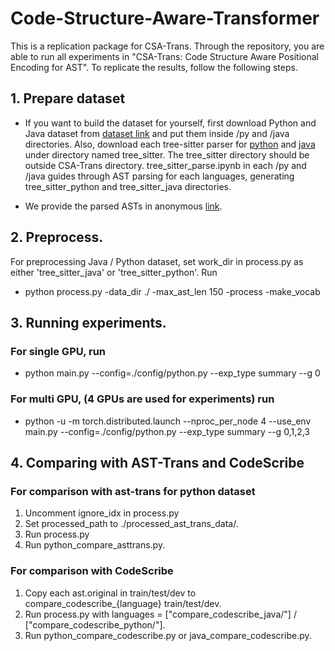 # Code-Structure-Aware-Transformer
This is a replication package for CSA-Trans.
Through the repository, you are able to run all experiments in "CSA-Trans: Code Structure Aware Positional Encoding for AST". To replicate the results, follow the following steps.

## 1. Prepare dataset
- If you want to build the dataset for yourself, first download Python and Java dataset from [dataset link](https://github.com/wasiahmad/NeuralCodeSum/tree/master/data) and put them inside /py and /java directories. Also, download each tree-sitter parser for [python](https://github.com/tree-sitter/tree-sitter-python) and [java](https://github.com/tree-sitter/tree-sitter-java) under directory named tree_sitter. The tree_sitter directory should be outside CSA-Trans directory. tree_sitter_parse.ipynb in each /py and /java guides through AST parsing for each languages, generating tree_sitter_python and tree_sitter_java directories.

- We provide the parsed ASTs in anonymous [link](https://figshare.com/s/f99c4cfda5f78bd04406).

## 2. Preprocess.
For preprocessing Java / Python dataset, set work_dir in process.py as either 'tree_sitter_java' or 'tree_sitter_python'. Run 
- python process.py -data_dir ./ -max_ast_len 150 -process -make_vocab

## 3. Running experiments.
### For single GPU, run 
- python main.py --config=./config/python.py --exp_type summary --g 0
### For multi GPU, (4 GPUs are used for experiments) run
- python -u -m torch.distributed.launch --nproc_per_node 4 --use_env main.py --config=./config/python.py --exp_type summary --g 0,1,2,3

## 4. Comparing with AST-Trans and CodeScribe

### For comparison with ast-trans for python dataset
1. Uncomment ignore_idx in process.py 
2. Set processed_path to ./processed_ast_trans_data/. 
3. Run process.py 
4. Run python_compare_asttrans.py.

### For comparison with CodeScribe
1. Copy each ast.original in train/test/dev to compare_codescribe_{language} train/test/dev.
2. Run process.py with languages = ["compare_codescribe_java/"] / ["compare_codescribe_python/"].
3. Run python_compare_codescribe.py or java_compare_codescribe.py.
